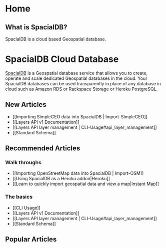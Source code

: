# Home

## What is SpacialDB?

SpacialDB is a cloud based Geospatial database.

# SpacialDB Cloud Database

[SpacialDB][1] is a Geospatial database service that allows you to create, operate and scale dedicated Geospatial databases in the cloud. Your SpacialDB databases can be used transparently in place of any database in cloud such as Amazon RDS or Rackspace Storage or Heroku PostgreSQL.

   [1]: http://www.spacialdb.com (SpacialDB)

## New Articles
* [[Importing SimpleGEO data into SpacialDB | Import-SimpleGEO]]
* [[Layers API v1 Documentation]]
* [[Layers API layer management | CLI-Usage#api_layer_management]]
* [[Standard Schema]]

## Recommended Articles

### Walk throughs

* [[Importing OpenStreetMap data into SpacialDB | Import-OSM]]
* [[Using SpacialDB as a Heroku addon|Heroku]]
* [[Learn to quickly import geospatial data and view a map|Instant Map]]

### The basics

* [[CLI Usage]]
* [[Layers API v1 Documentation]]
* [[Layers API layer management | CLI-Usage#api_layer_management]]
* [[Standard Schema]]

## Popular Articles

